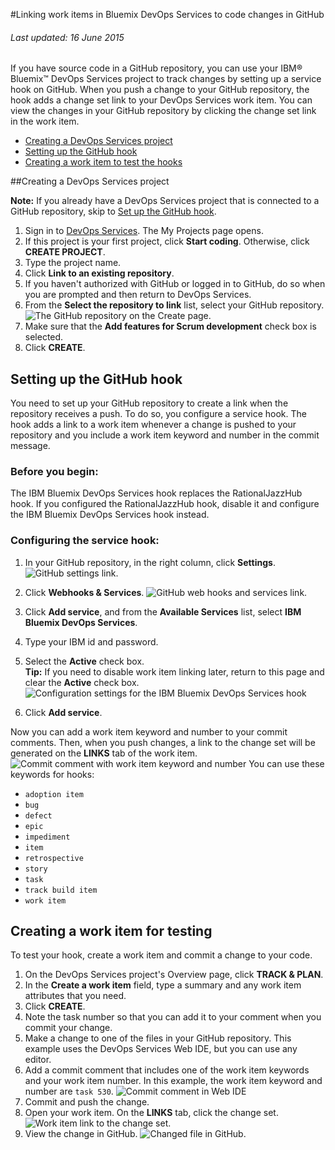 #Linking work items in Bluemix DevOps Services to code changes in GitHub

###### Last updated: 16 June 2015

If you have source code in a GitHub repository, you can use your IBM&reg; Bluemix&trade; DevOps Services project to track changes by setting up a service hook on GitHub. When you push a change to your GitHub repository, the hook adds a change set link to your DevOps Services work item. You can view the changes in your GitHub repository by clicking the change set link in the work item.

 * [Creating a DevOps Services project](#create_project)
 * [Setting up the GitHub hook](#github_hook)
 * [Creating a work item to test the hooks](#create_work_item)

<a name='create_project'></a>
##Creating a DevOps Services project

 **Note:** If you already have a DevOps Services project that is connected to a GitHub repository, skip to [Set up the GitHub hook](#github_hook).
1. Sign in to [DevOps Services][1]. The My Projects page opens.
2. If this project is your first project, click **Start coding**. Otherwise, click **CREATE PROJECT**.   
3. Type the project name.
4. Click **Link to an existing repository**.   
5. If you haven't authorized with GitHub or logged in to GitHub, do so when you are prompted and then return to DevOps Services.
6. From the **Select the repository to link** list, select your GitHub repository.  
![The GitHub repository on the Create page.][2]
7. Make sure that the **Add features for Scrum development** check box is selected.
8. Click **CREATE**.

<a name='github_hook'></a>
## Setting up the GitHub hook

You need to set up your GitHub repository to create a link when the repository receives a push. To do so, you configure a service hook. The hook adds a link to a work item whenever a change is pushed to your repository and you include a work item keyword and number in the commit message. 

### Before you begin:

The IBM Bluemix DevOps Services hook replaces the RationalJazzHub hook. If you configured the RationalJazzHub hook, disable it and configure the IBM Bluemix DevOps Services hook instead.

### Configuring the service hook:

1. In your GitHub repository, in the right column, click **Settings**.
![GitHub settings link.][4]
2. Click **Webhooks & Services**.
![GitHub web hooks and services link.][5]
3. Click **Add service**, and from the **Available Services** list, select **IBM Bluemix DevOps Services**.
4. Type your IBM id and password.
5. Select the **Active** check box.   
 **Tip:** If you need to disable work item linking later, return to this page and clear the **Active** check box.  
![Configuration settings for the IBM Bluemix DevOps Services hook][6]

6. Click **Add service**.

Now you can add a work item keyword and number to your commit comments. Then, when you push changes, a link to the change set will be generated on the **LINKS** tab of the work item.
![Commit comment with work item keyword and number][7]
You can use these keywords for hooks:
   - `adoption item`
   - `bug`
   - `defect`
   - `epic`
   - `impediment`
   - `item`
   - `retrospective`
   - `story`
   - `task`
   - `track build item`
   - `work item`

<a name='create_work_item'></a>
## Creating a work item for testing

To test your hook, create a work item and commit a change to your code.

1. On the DevOps Services project's Overview page, click **TRACK & PLAN**.
2. In the **Create a work item** field, type a summary and any work item attributes that you need.
3. Click **CREATE**.
4. Note the task number so that you can add it to your comment when you commit your change.
5. Make a change to one of the files in your GitHub repository. This example uses the DevOps Services Web IDE, but you can use any editor.
6. Add a commit comment that includes one of the work item keywords and your work item number. In this example, the work item keyword and number are `task 530`.
![Commit comment in Web IDE][8]
7. Commit and push the change.
8. Open your work item. On the **LINKS** tab, click the change set.   
![Work item link to the change set.][9]
9. View the change in GitHub.
![Changed file in GitHub.][10]


[1]: https://hub.jazz.net
[2]: images/githubDevOpsProject.png
[4]: images/githubSettings.png
[5]: images/githubHooks.png
[6]: images/githubServiceConfig2.png
[7]: images/githubComment.png
[8]: images/githubCommit.png
[9]: /docs/reference/githubhooks/images/githubLink.png
[10]: /docs/reference/githubhooks/images/githubChange.png


